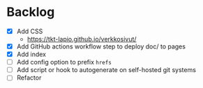 # Backlog

- [X] Add CSS
  - https://tkt-lapio.github.io/verkkosivut/
- [X] Add GitHub actions workflow step to deploy doc/ to pages
- [X] Add index
- [ ] Add config option to prefix `hrefs`
- [ ] Add script or hook to autogenerate on self-hosted git systems
- [ ] Refactor
